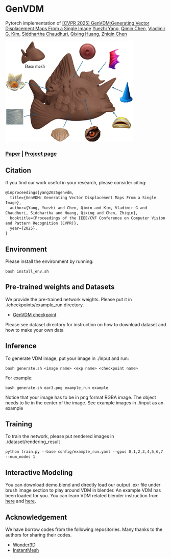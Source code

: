 # GenVDM
Pytorch implementation of [[CVPR 2025] GenVDM:Generating Vector Displacement Maps From a Single Image](www.google.com)  [Yuezhi Yang](https://yyuezhi.github.io/), [Qimin Chen](https://qiminchen.github.io/), [Vladimir G. Kim](http://www.vovakim.com/), [Siddhartha Chaudhuri](https://www.cse.iitb.ac.in/~sidch/), [Qixing Huang](https://www.cs.utexas.edu/~huangqx/), [Zhiqin Chen](https://czq142857.github.io/)

<img src="asset/Teaser.png" style="width:400px;" />

### [Paper](https://www.arxiv.org/abs/2503.00605)  |  [Project page](https://yyuezhi.github.io/GenVDM/)

## Citation
If you find our work useful in your research, please consider citing:
```
@inproceedings{yang2025genvdm,
  title={GenVDM: Generating Vector Displacement Maps From a Single Image},
  author={Yang, Yuezhi and Chen, Qimin and Kim, Vladimir G and Chaudhuri, Siddhartha and Huang, Qixing and Chen, Zhiqin},
  booktitle={Proceedings of the IEEE/CVF Conference on Computer Vision and Pattern Recognition (CVPR)},
  year={2025},
}
```


## Environment
Please install the environment by running:
```
bash install_env.sh
```

## Pre-trained weights and Datasets
We provide the pre-trained network weights. Please put it in ./checkpoints/example_run directory.

- [GenVDM checkpoint](https://huggingface.co/datasets/yzyang/VDM_Dataset)

Please see dataset directory for instruction on how to download dataset and how to make your own data

## Inference
To generate VDM image, put your image in ./input and run:
```
bash generate.sh <image name> <exp name> <checkpoint name>
```

For example:
```
bash generate.sh ear3.png example_run example
```
Notice that your image has to be in png format RGBA image. The object needs to lie in the center of the image. See example images in ./input as an example

## Training
To train the network, please put rendered images in ./dataset/rendering_result
```
python train.py --base config/example_run.yaml --gpus 0,1,2,3,4,5,6,7 --num_nodes 1
```

## Interactive Modeling
You can download demo.blend and directly load our output .exr file under brush image section to play around VDM in blender. An example VDM has been loaded for you.
You can learn VDM related blender instruction from [here](https://docs.blender.org/manual/en/3.5/sculpt_paint/sculpting/tools/draw.html#vdm-displacement) and [here](https://www.blender.org/download/releases/3-5/).

## Acknowledgement
We have borrow codes from the following repositories. Many thanks to the authors for sharing their codes.
- [Wonder3D](https://github.com/xxlong0/Wonder3D)
- [InstantMesh](https://github.com/TencentARC/InstantMesh)